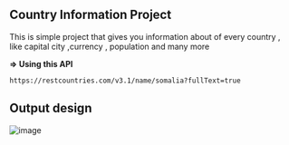 ## **Country Information Project**

This is simple project that gives you information about of every country
, like capital city ,currency , population and many more



**=> Using this API**
```
https://restcountries.com/v3.1/name/somalia?fullText=true
```


## **Output design**

![image](https://user-images.githubusercontent.com/65617964/205911050-98d8773b-2f65-4182-9f05-9c81c041e491.png)

